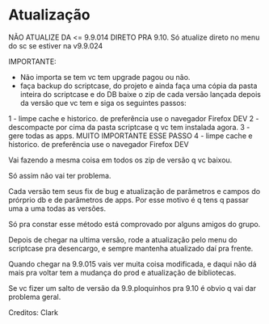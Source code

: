 # Atualização 

NÃO ATUALIZE DA <= 9.9.014 DIRETO PRA 9.10. Só atualize direto no menu do sc se estiver na v9.9.024

IMPORTANTE:
- Não importa se tem vc tem upgrade pagou ou não.
- faça backup do scriptcase, do projeto e ainda faça uma cópia da pasta inteira do scriptcase e do DB
baixe o zip de cada versão lançada depois da versão que vc tem e siga os seguintes passos:

1 - limpe cache e historico. de preferência use o navegador Firefox DEV
2 - descompacte por cima da pasta scriptcase q vc tem instalada agora.
3 - gere todas as apps. MUITO IMPORTANTE ESSE PASSO
4 - limpe cache e historico. de preferência use o navegador Firefox DEV

Vai fazendo a mesma coisa em todos os zip de versão q vc baixou.

Só assim não vai ter problema.

Cada versão tem seus fix de bug e atualização de parâmetros e campos do prórprio db e de parâmetros de apps. Por esse motivo é q tens q passar uma a uma todas as versões.

Só pra constar esse método está comprovado por alguns amigos do grupo. 

Depois de chegar na ultima versão, rode a atualização pelo menu do scriptcase pra desencargo, e sempre mantenha atualizado daí pra frente.

Quando chegar na 9.9.015 vais ver muita coisa modificada, e daqui não dá mais pra voltar tem a mudança do prod e atualização de bibliotecas.

Se vc fizer um salto de versão da 9.9.ploquinhos pra 9.10 é obvio q vai dar problema geral.

Creditos: Clark 
